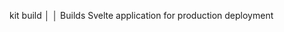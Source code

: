    kit build                                                                                                                                                                                                                                                               │
│   Builds Svelte application for production deployment         



